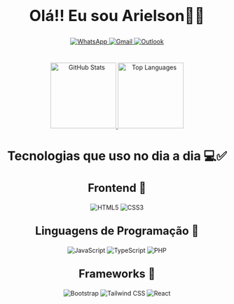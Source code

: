 <h1 style="text-align: center; border: none; font-size: 2.5em; margin-bottom: 30px;">Olá!! Eu sou Arielson🖐🏽</h1>

<div style="text-align: center; margin-bottom: 40px;">
  <a href="https://web.whatsapp.com/" target="_blank">
    <img src="https://img.shields.io/badge/WhatsApp-25D366?style=for-the-badge&logo=whatsapp&logoColor=white" alt="WhatsApp" />
  </a>
  <a href="https://mail.google.com" target="_blank">
    <img src="https://img.shields.io/badge/Gmail-D14836?style=for-the-badge&logo=gmail&logoColor=white" alt="Gmail" />
  </a>
  <a href="https://outlook.live.com/" target="_blank">
    <img src="https://img.shields.io/badge/Microsoft_Outlook-0078D4?style=for-the-badge&logo=microsoft-outlook&logoColor=white" alt="Outlook" />
  </a>
</div>

<div style="text-align: center; margin-bottom: 40px;">
  <a href="https://github.com/anuraghazra/github-readme-stats" target="_blank">
    <img height="150em" src="https://github-readme-stats.vercel.app/api?username=Arielson13&theme=aura_dark&show_icons=true&locale=pt-br" alt="GitHub Stats"/>
  </a>
  <a href="https://github.com/anuraghazra/convoychat" target="_blank">
    <img height="150em" src="https://github-readme-stats.vercel.app/api/top-langs?username=Arielson13&theme=aura_dark&layout=compact&langs_count=8&card_width=320&show_icons=true&locale=pt-br" alt="Top Languages"/>
  </a>
</div>

<h1 style="text-align: center; border: none; font-size: 2em; margin-bottom: 20px;">Tecnologias que uso no dia a dia 💻✅</h1>

<h2 style="text-align: center; font-size: 1.8em; margin-top: 30px;">Frontend 🚀</h2>
<div style="text-align: center; margin-bottom: 30px;">
  <img src="https://img.shields.io/badge/HTML5-E34F26?style=for-the-badge&logo=html5&logoColor=white" alt="HTML5" /> 
  <img src="https://img.shields.io/badge/CSS3-1572B6?style=for-the-badge&logo=css3&logoColor=white" alt="CSS3" />
</div>

<h2 style="text-align: center; font-size: 1.8em; margin-top: 30px;">Linguagens de Programação 🚀</h2>
<div style="text-align: center; margin-bottom: 30px;">
  <img src="https://img.shields.io/badge/JavaScript-F7DF1E?style=for-the-badge&logo=javascript&logoColor=black" alt="JavaScript" />
  <img src="https://img.shields.io/badge/TypeScript-007ACC?style=for-the-badge&logo=typescript&logoColor=white" alt="TypeScript" />
  <img src="https://img.shields.io/badge/PHP-777BB4?style=for-the-badge&logo=PHP&logoColor=white" alt="PHP" />
</div>

<h2 style="text-align: center; font-size: 1.8em; margin-top: 30px;">Frameworks 🚀</h2>
<div style="text-align: center; margin-bottom: 40px;">
  <img src="https://img.shields.io/badge/Bootstrap-7952B3?style=for-the-badge&logo=Bootstrap&logoColor=white" alt="Bootstrap" />
  <img src="https://img.shields.io/badge/Tailwind%20CSS-06B6D4?style=for-the-badge&logo=Tailwind-CSS&logoColor=white" alt="Tailwind CSS" />
  <img src="https://img.shields.io/badge/React-61DAFB?style=for-the-badge&logo=React&logoColor=black" alt="React" />
</div>
